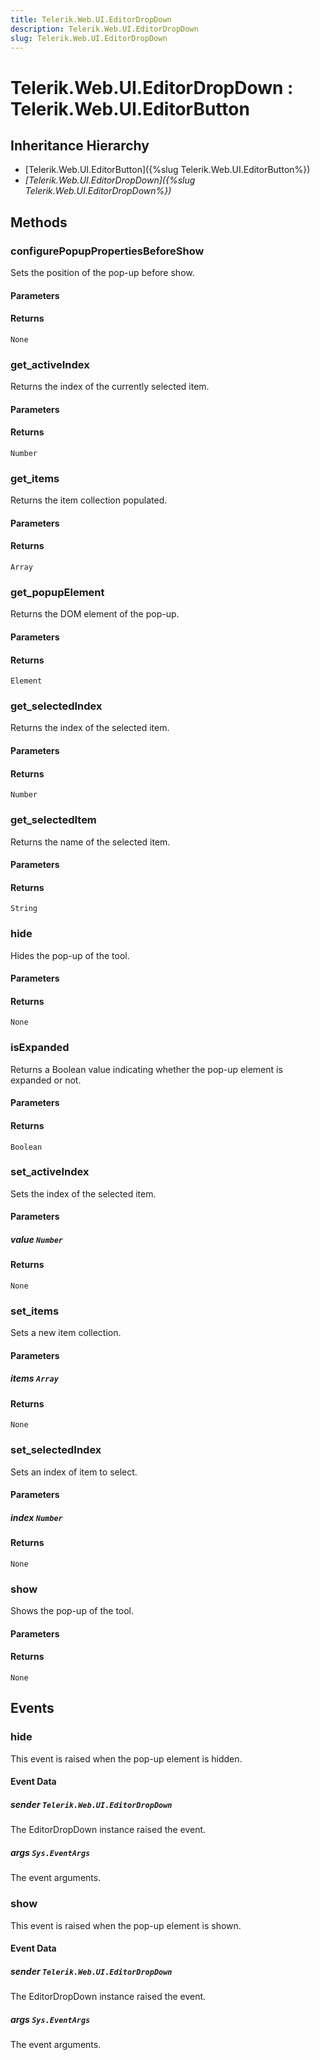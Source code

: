 ```yaml
---
title: Telerik.Web.UI.EditorDropDown
description: Telerik.Web.UI.EditorDropDown
slug: Telerik.Web.UI.EditorDropDown
---
```


# Telerik.Web.UI.EditorDropDown : Telerik.Web.UI.EditorButton

## Inheritance Hierarchy

* [Telerik.Web.UI.EditorButton]({%slug Telerik.Web.UI.EditorButton%})
* *[Telerik.Web.UI.EditorDropDown]({%slug Telerik.Web.UI.EditorDropDown%})*


## Methods

### configurePopupPropertiesBeforeShow

Sets the position of the pop-up before show.

#### Parameters

#### Returns

`None`

### get_activeIndex

Returns the index of the currently selected item.

#### Parameters

#### Returns

`Number`

### get_items

Returns the item collection populated.

#### Parameters

#### Returns

`Array`

### get_popupElement

Returns the DOM element of the pop-up.

#### Parameters

#### Returns

`Element`

### get_selectedIndex

Returns the index of the selected item.

#### Parameters

#### Returns

`Number`

### get_selectedItem

Returns the name of the selected item.

#### Parameters

#### Returns

`String`

### hide

Hides the pop-up of the tool.

#### Parameters

#### Returns

`None`

### isExpanded

Returns a Boolean value indicating whether the pop-up element is expanded or not.

#### Parameters

#### Returns

`Boolean`

### set_activeIndex

Sets the index of the selected item.

#### Parameters

##### value `Number`

#### Returns

`None`

### set_items

Sets a new item collection.

#### Parameters

##### items `Array` 

#### Returns

`None`

### set_selectedIndex

Sets an index of item to select.

#### Parameters

##### index `Number`

#### Returns

`None`

### show

Shows the pop-up of the tool.

#### Parameters

#### Returns

`None`


## Events

### hide

This event is raised when the pop-up element is hidden.

#### Event Data

##### sender `Telerik.Web.UI.EditorDropDown`

The EditorDropDown instance raised the event.

##### args `Sys.EventArgs`

The event arguments.


### show

This event is raised when the pop-up element is shown.

#### Event Data

##### sender `Telerik.Web.UI.EditorDropDown`

The EditorDropDown instance raised the event.

##### args `Sys.EventArgs`

The event arguments.


